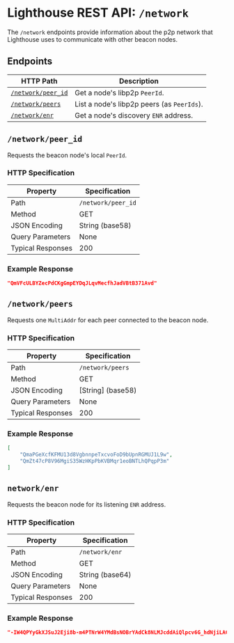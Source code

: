 # Lighthouse REST API: `/network`

The `/network` endpoints provide information about the p2p network that
Lighthouse uses to communicate with other beacon nodes.

## Endpoints

HTTP Path | Description |
| --- | -- |
[`/network/peer_id`](#networkpeer_id) | Get a node's libp2p `PeerId`.
[`/network/peers`](#networkpeers) | List a node's libp2p peers (as `PeerIds`).
[`/network/enr`](#networkenr) | Get a node's discovery `ENR` address.

## `/network/peer_id`

Requests the beacon node's local `PeerId`.

### HTTP Specification

| Property | Specification |
| --- |--- |
Path | `/network/peer_id`
Method | GET
JSON Encoding | String (base58)
Query Parameters | None
Typical Responses | 200

### Example Response

```json
"QmVFcULBYZecPdCKgGmpEYDqJLqvMecfhJadVBtB371Avd"
```

## `/network/peers`

Requests one `MultiAddr` for each peer connected to the beacon node.

### HTTP Specification

| Property | Specification |
| --- |--- |
Path | `/network/peers`
Method | GET
JSON Encoding | [String] (base58)
Query Parameters | None
Typical Responses | 200

### Example Response

```json
[
	"QmaPGeXcfKFMU13d8VgbnnpeTxcvoFoD9bUpnRGMUJ1L9w",
	"QmZt47cP8V96MgiS35WzHKpPbKVBMqr1eoBNTLhQPqpP3m"
]
```

## `network/enr`

Requests the beacon node for its listening `ENR` address.

### HTTP Specification

| Property | Specification |
| --- |--- |
Path | `/network/enr`
Method | GET
JSON Encoding | String (base64)
Query Parameters | None
Typical Responses | 200

### Example Response

```json
"-IW4QPYyGkXJSuJ2Eji8b-m4PTNrW4YMdBsNOBrYAdCk8NLMJcddAiQlpcv6G_hdNjiLACOPTkqTBhUjnC0wtIIhyQkEgmlwhKwqAPqDdGNwgiMog3VkcIIjKIlzZWNwMjU2azGhA1sBKo0yCfw4Z_jbggwflNfftjwKACu-a-CoFAQHJnrm"
```
